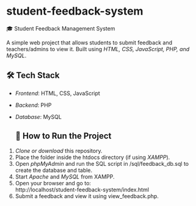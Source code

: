# student-feedback-system
🎓 Student Feedback Management System

A simple web project that allows students to submit feedback and teachers/admins to view it. Built using *HTML, CSS, JavaScript, PHP, and MySQL*.

##  🛠 Tech Stack

- *Frontend*: HTML, CSS, JavaScript  
- *Backend*: PHP  
- *Database*: MySQL
  
  ## 🚀 How to Run the Project
1. *Clone or download* this repository.
2. Place the folder inside the htdocs directory (if using *XAMPP*).
3. Open *phpMyAdmin* and run the SQL script in /sql/feedback_db.sql to create the database and table.
4. Start *Apache* and *MySQL* from XAMPP.
5. Open your browser and go to:  
   http://localhost/student-feedback-system/index.html
6. Submit a feedback and view it using view_feedback.php.


